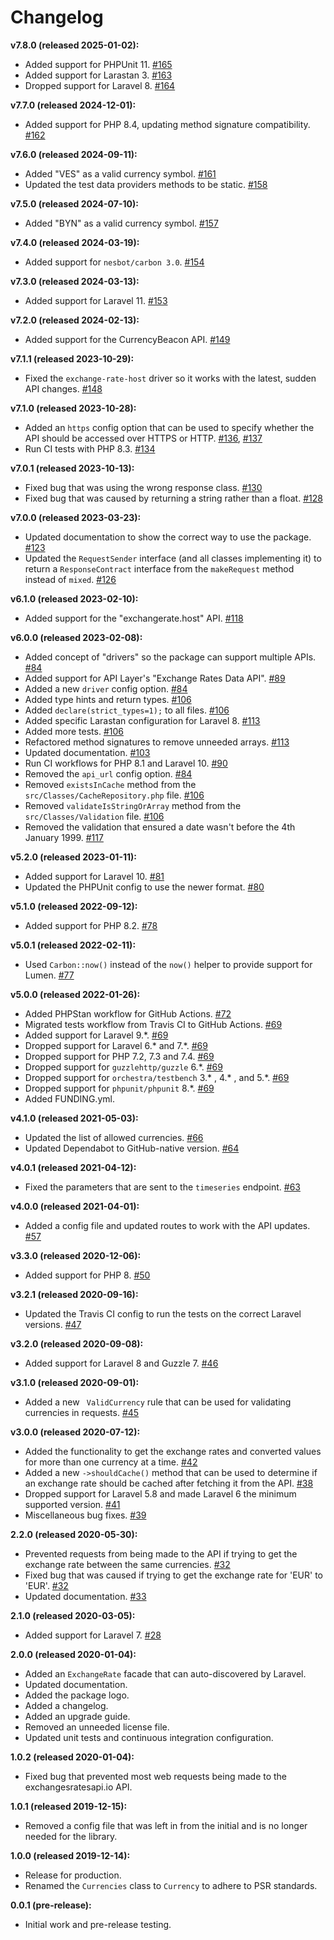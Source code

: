 # Changelog

**v7.8.0 (released 2025-01-02):**

- Added support for PHPUnit 11. [#165](https://github.com/ash-jc-allen/laravel-exchange-rates/pull/165)
- Added support for Larastan 3. [#163](https://github.com/ash-jc-allen/laravel-exchange-rates/pull/163)
- Dropped support for Laravel 8. [#164](https://github.com/ash-jc-allen/laravel-exchange-rates/pull/164)

**v7.7.0 (released 2024-12-01):**

- Added support for PHP 8.4, updating method signature compatibility. [#162](https://github.com/ash-jc-allen/laravel-exchange-rates/pull/162)

**v7.6.0 (released 2024-09-11):**

- Added "VES" as a valid currency symbol. [#161](https://github.com/ash-jc-allen/laravel-exchange-rates/pull/161)
- Updated the test data providers methods to be static. [#158](https://github.com/ash-jc-allen/laravel-exchange-rates/pull/158)

**v7.5.0 (released 2024-07-10):**

- Added "BYN" as a valid currency symbol. [#157](https://github.com/ash-jc-allen/laravel-exchange-rates/pull/157)

**v7.4.0 (released 2024-03-19):**

- Added support for `nesbot/carbon 3.0`. [#154](https://github.com/ash-jc-allen/laravel-exchange-rates/pull/154)

**v7.3.0 (released 2024-03-13):**

- Added support for Laravel 11. [#153](https://github.com/ash-jc-allen/laravel-exchange-rates/pull/153)

**v7.2.0 (released 2024-02-13):**

- Added support for the CurrencyBeacon API. [#149](https://github.com/ash-jc-allen/laravel-exchange-rates/pull/149)

**v7.1.1 (released 2023-10-29):**

- Fixed the `exchange-rate-host` driver so it works with the latest, sudden API changes. [#148](https://github.com/ash-jc-allen/laravel-exchange-rates/pull/148)  

**v7.1.0 (released 2023-10-28):**

- Added an `https` config option that can be used to specify whether the API should be accessed over HTTPS or HTTP. [#136](https://github.com/ash-jc-allen/laravel-exchange-rates/pull/136), [#137](https://github.com/ash-jc-allen/laravel-exchange-rates/pull/137)
- Run CI tests with PHP 8.3. [#134](https://github.com/ash-jc-allen/laravel-exchange-rates/pull/134)

**v7.0.1 (released 2023-10-13):**

- Fixed bug that was using the wrong response class. [#130](https://github.com/ash-jc-allen/laravel-exchange-rates/pull/130)
- Fixed bug that was caused by returning a string rather than a float. [#128](https://github.com/ash-jc-allen/laravel-exchange-rates/pull/128)

**v7.0.0 (released 2023-03-23):**

- Updated documentation to show the correct way to use the package. [#123](https://github.com/ash-jc-allen/laravel-exchange-rates/pull/123)
- Updated the `RequestSender` interface (and all classes implementing it) to return a `ResponseContract` interface from the `makeRequest` method instead of `mixed`. [#126](https://github.com/ash-jc-allen/laravel-exchange-rates/pull/126)

**v6.1.0 (released 2023-02-10):**

- Added support for the "exchangerate.host" API. [#118](https://github.com/ash-jc-allen/laravel-exchange-rates/pull/118)

**v6.0.0 (released 2023-02-08):**

- Added concept of "drivers" so the package can support multiple APIs. [#84](https://github.com/ash-jc-allen/laravel-exchange-rates/pull/84)
- Added support for API Layer's "Exchange Rates Data API". [#89](https://github.com/ash-jc-allen/laravel-exchange-rates/pull/89)
- Added a new `driver` config option. [#84](https://github.com/ash-jc-allen/laravel-exchange-rates/pull/84)
- Added type hints and return types. [#106](https://github.com/ash-jc-allen/laravel-exchange-rates/pull/106)
- Added `declare(strict_types=1);` to all files. [#106](https://github.com/ash-jc-allen/laravel-exchange-rates/pull/106)
- Added specific Larastan configuration for Laravel 8. [#113](https://github.com/ash-jc-allen/laravel-exchange-rates/pull/113)
- Added more tests. [#106](https://github.com/ash-jc-allen/laravel-exchange-rates/pull/101)
- Refactored method signatures to remove unneeded arrays. [#113](https://github.com/ash-jc-allen/laravel-exchange-rates/pull/113)
- Updated documentation. [#103](https://github.com/ash-jc-allen/laravel-exchange-rates/pull/103)
- Run CI workflows for PHP 8.1 and Laravel 10. [#90](https://github.com/ash-jc-allen/laravel-exchange-rates/pull/90)
- Removed the `api_url` config option. [#84](https://github.com/ash-jc-allen/laravel-exchange-rates/pull/84)
- Removed `existsInCache` method from the `src/Classes/CacheRepository.php` file. [#106](https://github.com/ash-jc-allen/laravel-exchange-rates/pull/106)
- Removed `validateIsStringOrArray` method from the `src/Classes/Validation` file. [#106](https://github.com/ash-jc-allen/laravel-exchange-rates/pull/106)
- Removed the validation that ensured a date wasn't before the 4th January 1999. [#117](https://github.com/ash-jc-allen/laravel-exchange-rates/pull/117)

**v5.2.0 (released 2023-01-11):**
- Added support for Laravel 10. [#81](https://github.com/ash-jc-allen/laravel-exchange-rates/pull/81)
- Updated the PHPUnit config to use the newer format. [#80](https://github.com/ash-jc-allen/laravel-exchange-rates/pull/80)

**v5.1.0 (released 2022-09-12):**
- Added support for PHP 8.2. [#78](https://github.com/ash-jc-allen/laravel-exchange-rates/pull/78)

**v5.0.1 (released 2022-02-11):**
- Used `Carbon::now()` instead of the `now()` helper to provide support for Lumen. [#77](https://github.com/ash-jc-allen/laravel-exchange-rates/pull/77)

**v5.0.0 (released 2022-01-26):**
- Added PHPStan workflow for GitHub Actions. [#72](https://github.com/ash-jc-allen/laravel-exchange-rates/pull/72)
- Migrated tests workflow from Travis CI to GitHub Actions. [#69](https://github.com/ash-jc-allen/laravel-exchange-rates/pull/69)
- Added support for Laravel 9.*. [#69](https://github.com/ash-jc-allen/laravel-exchange-rates/pull/69)
- Dropped support for Laravel 6.* and 7.*. [#69](https://github.com/ash-jc-allen/laravel-exchange-rates/pull/69)
- Dropped support for PHP 7.2, 7.3 and 7.4. [#69](https://github.com/ash-jc-allen/laravel-exchange-rates/pull/69)
- Dropped support for `guzzlehttp/guzzle` 6.*. [#69](https://github.com/ash-jc-allen/laravel-exchange-rates/pull/69)
- Dropped support for `orchestra/testbench` 3.* , 4.* , and 5.*. [#69](https://github.com/ash-jc-allen/laravel-exchange-rates/pull/69)
- Dropped support for `phpunit/phpunit` 8.*. [#69](https://github.com/ash-jc-allen/laravel-exchange-rates/pull/69)
- Added FUNDING.yml.

**v4.1.0 (released 2021-05-03):**
- Updated the list of allowed currencies. [#66](https://github.com/ash-jc-allen/laravel-exchange-rates/pull/66)
- Updated Dependabot to GitHub-native version. [#64](https://github.com/ash-jc-allen/laravel-exchange-rates/pull/64)

**v4.0.1 (released 2021-04-12):**
- Fixed the parameters that are sent to the ` timeseries ` endpoint. [#63](https://github.com/ash-jc-allen/laravel-exchange-rates/pull/63)

**v4.0.0 (released 2021-04-01):**
- Added a config file and updated routes to work with the API updates. [#57](https://github.com/ash-jc-allen/laravel-exchange-rates/pull/57)

**v3.3.0 (released 2020-12-06):**
- Added support for PHP 8. [#50](https://github.com/ash-jc-allen/laravel-exchange-rates/pull/50)

**v3.2.1 (released 2020-09-16):**
- Updated the Travis CI config to run the tests on the correct Laravel versions. [#47](https://github.com/ash-jc-allen/laravel-exchange-rates/pull/47)

**v3.2.0 (released 2020-09-08):**
- Added support for Laravel 8 and Guzzle 7. [#46](https://github.com/ash-jc-allen/laravel-exchange-rates/pull/46)

**v3.1.0 (released 2020-09-01):**
- Added a new ``` ValidCurrency``` rule that can be used for validating currencies in requests.
[#45](https://github.com/ash-jc-allen/laravel-exchange-rates/pull/45)

**v3.0.0 (released 2020-07-12):**
- Added the functionality to get the exchange rates and converted values for more than one currency at a time. [#42](https://github.com/ash-jc-allen/laravel-exchange-rates/pull/42)
- Added a new ``` ->shouldCache() ``` method that can be used to determine if an exchange rate should be cached after fetching it from the API. [#38](https://github.com/ash-jc-allen/laravel-exchange-rates/pull/38)
- Dropped support for Laravel 5.8 and made Laravel 6 the minimum supported version. [#41](https://github.com/ash-jc-allen/laravel-exchange-rates/pull/41)
- Miscellaneous bug fixes. [#39](https://github.com/ash-jc-allen/laravel-exchange-rates/pull/39)

**2.2.0 (released 2020-05-30):**
- Prevented requests from being made to the API if trying to get the exchange rate between the same currencies. [#32](https://github.com/ash-jc-allen/laravel-exchange-rates/pull/32)
- Fixed bug that was caused if trying to get the exchange rate for 'EUR' to 'EUR'. [#32](https://github.com/ash-jc-allen/laravel-exchange-rates/pull/32)
- Updated documentation. [#33](https://github.com/ash-jc-allen/laravel-exchange-rates/pull/33)

**2.1.0 (released 2020-03-05):**
- Added support for Laravel 7. [#28](https://github.com/ash-jc-allen/laravel-exchange-rates/pull/28)

**2.0.0 (released 2020-01-04):**
- Added an ``` ExchangeRate ``` facade that can auto-discovered by Laravel.
- Updated documentation.
- Added the package logo.
- Added a changelog.
- Added an upgrade guide.
- Removed an unneeded license file.
- Updated unit tests and continuous integration configuration.

**1.0.2 (released 2020-01-04):**
- Fixed bug that prevented most web requests being made to the exchangesratesapi.io API.

**1.0.1 (released 2019-12-15):**
- Removed a config file that was left in from the initial and is no longer needed for the library.

**1.0.0 (released 2019-12-14):**
- Release for production.
- Renamed the ``` Currencies ``` class to ``` Currency ``` to adhere to PSR standards.

**0.0.1 (pre-release):**
- Initial work and pre-release testing.
